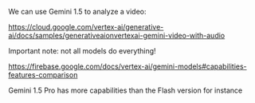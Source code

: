 
We can use Gemini 1.5 to analyze a video:

https://cloud.google.com/vertex-ai/generative-ai/docs/samples/generativeaionvertexai-gemini-video-with-audio


Important note: not all models do everything!

https://firebase.google.com/docs/vertex-ai/gemini-models#capabilities-features-comparison

Gemini 1.5 Pro has more capabilities than the Flash version for instance